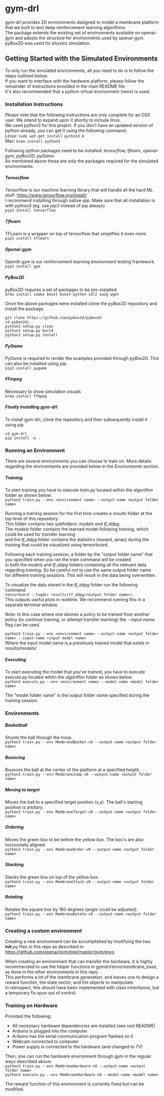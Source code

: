 # gym-drl #
gym-drl provides 2D environments designed to model a membrane platform that we built to test deep reinforcement learning algorithms.  
The package extends the existing set of environments available on openai-gym and adopts the structure for environments used by openai-gym.  
pyBox2D was used for physics simulation.

## Getting Started with the Simulated Environments ##
To only run the simulated environments, all you need to do is to follow the steps outlined below.  
If you want to interface with the hardware platform, please follow the remainder of instructions provided in the main  README file.  
It's also recommended that a python virtual environment (venv) is used.

### Installation Instructions ###
Please note that the following instructions are only complete for an OSX user. We intend to expand upon it shortly to include linux.  
We used python3 for this project. If you don't have an updated version of python already, you can get it using the following command.  
Linux: `sudo apt-get install python3.6`  
Mac: `brew install python3`  

Following python packages need to be installed: _tensorflow, tflearn, openai-gym, pyBox2D, pyGame_.  
As mentioned above these are only the packages required for the simulated environments.  

##### Tensorflow #####
Tensorflow is our machine learning library that will handle all the hard ML stuff: https://www.tensorflow.org/install/  
I recommend installing through native-pip. Make sure that all installation is with python3 (eg. use pip3 instead of pip always)  
```pip3 install tensorflow```

##### Tflearn #####
TFLearn is a wrapper on top of tensorflow that simplifies it even more.  
```pip3 install tflearn```

##### Openai-gym #####
OpenAI gym is our reinforcement learning environment testing framework.  
```pip3 install gym```

##### PyBox2D #####
pyBox2D requires a set of packages to be pre-installed.  
```brew install cmake boost boost-python sdl2 swig wget```

Once the above packages were installed clone the pyBox2D repository and install the package.  
```
git clone https://github.com/pybox2d/pybox2d
cd pybox2d/
python3 setup.py clean
python3 setup.py build
python3 setup.py install
```

##### PyGame #####
PyGame is required to render the examples provided through pyBox2D. This can also be installed using pip.  
```pip3 install pygame```

##### FFmpeg #####
Necessary to show simulation visuals  
```brew install ffmpeg```

##### Finally installing gym-drl #####
To install gym-drl, clone the repository and then subsequently install it using pip
```
cd gym-drl
pip install -e .
```

### Running an Environment ###

There are several environments you can choose to train on. More details regarding the environments are provided below in the _Environments_ section.  

##### Training #####
To start training you have to execute _train.py_ located within the _algorithm_ folder as shown below:  
```python3 train.py --env <environment name> --output-name <output folder name>```  

Running a training session for the first time creates a _results_ folder at the top level of this repository.  
This folder contains two subfolders: _models and tf_ddpg_.  
The _models_ folder contains the learned model following training, which could be used for transfer learning  
and the _tf_ddpg_ folder contains the statistics (reward, qmax) during the training that could be visualized using tensorboard.  

Following each training session, a folder by the "output folder name" that you specified when you ran the train command will be created  
in both the _models_ and _tf_ddpg_ folders containing all the relevant data regarding training. So be careful not to use the same output folder name  
for different training sessions. This will result in the data being overwritten.  

To visualize the data stored in the _tf_ddpg_ folder run the following command:  
```tensorboard --logdir results/tf_ddpg/<output folder name>/. ```  
This outputs useful plots in realtime. We recommend running this in a separate terminal window.  

Note: In this case where one desires a policy to be trained from another policy (to continue training, or attempt transfer learning) the _--input-name_ flag can be used.

```python3 train.py --env <environment name> --output-name <output folder name> --input-name <input model name>```  
Where the input model name is a previously trained model that exists in results/models/

##### Executing #####
To start executing the model that you've trained, you have to execute _execute.py_ located wihtin the _algorithm_ folder as shown below:  
```python3 execute.py --env <environment name> --model-name <model folder name>```

The "model folder name" is the output folder name specified during the training session.

### Environments ###

##### Basketball #####
Shoots the ball through the hoop.  
```python3 train.py --env MembraneBasket-v0 --output-name <output folder name>```

##### Bouncing #####
Bounces the ball at the center of the platform at a specified height.  
```python3 train.py --env MembraneJump-v0 --output-name <output folder name>```

##### Moving to target #####
Moves the ball to a specified target position (x,y). The ball's starting position is arbitary.  
```python3 train.py --env MembraneTarget-v0 --output-name <output folder name>```

##### Ordering #####
Moves the green box to be before the yellow box. The box's are also horizontally aligned.  
```python3 train.py --env MembraneOrder-v0 --output-name <output folder name>```

##### Stacking #####
Stacks the green box on top of the yellow box.  
```python3 train.py --env MembraneStack-v0 --output-name <output folder name>```

##### Rotating #####
Rotates the square box by 180 degrees (angle could be adjusted).  
```python3 train.py --env MembraneRotate-v0 --output-name <output folder name>```

### Creating a custom environment ###

Creating a new environment can be accomplished by modifying the two __init__.py files in this repo as described in:  
https://github.com/openai/gym/tree/master/gym/envs

When creating an environment that can transfer the hardware, it is highly recommended to use the helper functions in gymdrl/envs/membrane_base, as done in the other environments in this repo.  
This performs a lot of the membrane generation, and leaves one to design a reward function, the state vector, and the objects to manipulate.  
In retrospect, this should have been implemented with class inheritance, but a temporary fix spun out of control. 

### Training on Hardware ###

Provided the following:  
  - All necessary hardware dependencies are installed (see root README)  
  - Arduino is plugged into the computer  
  - Arduino has the serial communication program flashed on it  
  - Webcam connected to computer  
  - Power supply is connected to the hardware (and changed to 7V)  

Then, one can run the hardware environment through gym in the regular ways described above:  
```python3 train.py --env MembraneHardware-v0 --output-name <output folder name>```  
```python3 execute.py --env MembraneHardware-v0 --model-name <model name>```  

The reward function of this environment is currently fixed but can be modified.  


